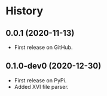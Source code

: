 # History

## 0.0.1 (2020-11-13)
* First release on GitHub.

## 0.1.0-dev0 (2020-12-30)
* First release on PyPi.
* Added XVI file parser.
